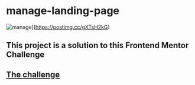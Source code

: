 # manage-landing-page

![manage](https://i.postimg.cc/yxVGBDM3/landing-page.png)](https://postimg.cc/gXTsH2kG)

## This project is a solution to this Frontend Mentor Challenge
## [The challenge](https://www.frontendmentor.io/challenges/manage-landing-page-SLXqC6P5)
